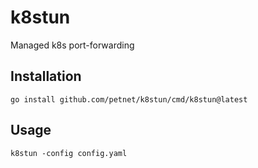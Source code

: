 # k8stun
Managed k8s port-forwarding


## Installation

```
go install github.com/petnet/k8stun/cmd/k8stun@latest
```

## Usage

```
k8stun -config config.yaml
```
